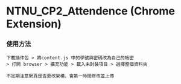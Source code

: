 # NTNU_CP2_Attendence (Chrome Extension)

### 使用方法
```
下載插件包 > 將content.js 中的學號與密碼改為自己的帳密
> 打開 browser > 擴充功能 > 載入未封裝項目 > 選擇整個資料夾
```

```
不定期注意網頁是否更改架構，會第一時間修改並上傳
```

